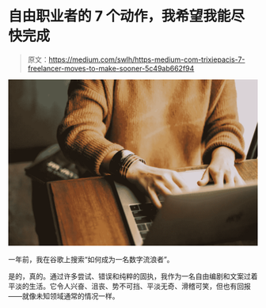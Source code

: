 # 自由职业者的 7 个动作，我希望我能尽快完成

> 原文：<https://medium.com/swlh/https-medium-com-trixiepacis-7-freelancer-moves-to-make-sooner-5c49ab662f94>

![](img/a949e792a963291755b8aeea5bb94f27.png)

一年前，我在谷歌上搜索“如何成为一名数字流浪者”。

是的，真的。通过许多尝试、错误和纯粹的固执，我作为一名自由编剧和文案过着平淡的生活。它令人兴奋、沮丧、势不可挡、平淡无奇、滑稽可笑，但也有回报——就像未知领域通常的情况一样。